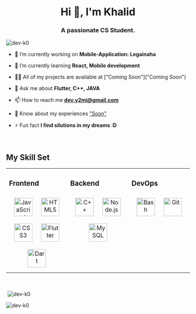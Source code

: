 <h1 align="center">Hi 👋, I'm Khalid</h1>
<h3 align="center">A passionate CS Student.</h3>

<p align="left"> <img src="https://komarev.com/ghpvc/?username=dev-k0&label=Profile%20views&color=0e75b6&style=flat" alt="dev-k0" /> </p>

- 🔭 I’m currently working on **Mobile-Application: Legainaha**

- 🌱 I’m currently learning **React, Mobile development**

- 👨‍💻 All of my projects are available at ["Coming Soon"]("Coming Soon")

- 💬 Ask me about **Flutter, C++, JAVA**

- 📫 How to reach me **dev.y2mi@gmail.com**

- 📄 Know about my experiences ["Soon"]("Soon")

- ⚡ Fun fact **I find silutions in my dreams :D**

<br/>  


## My Skill Set  
<table><tr><td valign="top" width="33%">



### Frontend  
<div align="center">  
<a href="https://www.javascript.com/" target="_blank"><img style="margin: 10px" src="https://profilinator.rishav.dev/skills-assets/javascript-original.svg" alt="JavaScript" height="50" /></a>  
<a href="https://en.wikipedia.org/wiki/HTML5" target="_blank"><img style="margin: 10px" src="https://profilinator.rishav.dev/skills-assets/html5-original-wordmark.svg" alt="HTML5" height="50" /></a>  
<a href="https://www.w3schools.com/css/" target="_blank"><img style="margin: 10px" src="https://profilinator.rishav.dev/skills-assets/css3-original-wordmark.svg" alt="CSS3" height="50" /></a>  
<a href="https://flutter.dev/" target="_blank"><img style="margin: 10px" src="https://profilinator.rishav.dev/skills-assets/flutterio-icon.svg" alt="Flutter" height="50" /></a>  
  <a href="https://dart.dev/" target="_blank"><img style="margin: 10px" src="https://profilinator.rishav.dev/skills-assets/dartlang-icon.svg" alt="Dart" height="50" /></a> 
</div>

</td><td valign="top" width="33%">



### Backend  
<div align="center">  
<a href="https://www.cplusplus.com/" target="_blank"><img style="margin: 10px" src="https://profilinator.rishav.dev/skills-assets/cplusplus-original.svg" alt="C++" height="50" /></a>  
<a href="https://nodejs.org/" target="_blank"><img style="margin: 10px" src="https://profilinator.rishav.dev/skills-assets/nodejs-original-wordmark.svg" alt="Node.js" height="50" /></a>  
<a href="https://www.mysql.com/" target="_blank"><img style="margin: 10px" src="https://profilinator.rishav.dev/skills-assets/mysql-original-wordmark.svg" alt="MySQL" height="50" /></a>   
</div>

</td><td valign="top" width="33%">



### DevOps  
<div align="center">  
<a href="https://www.gnu.org/software/bash/" target="_blank"><img style="margin: 10px" src="https://profilinator.rishav.dev/skills-assets/gnu_bash-icon.svg" alt="Bash" height="50" /></a>  
<a href="https://github.com/" target="_blank"><img style="margin: 10px" src="https://profilinator.rishav.dev/skills-assets/git-scm-icon.svg" alt="Git" height="50" /></a>  
</div>

</td></tr></table>  

<br/>

<p>&nbsp;<img align="center" src="https://github-readme-stats.vercel.app/api?username=dev-k0&show_icons=true&locale=en" alt="dev-k0" /></p>

<p><img align="center" src="https://github-readme-streak-stats.herokuapp.com/?user=dev-k0&" alt="dev-k0" /></p>
